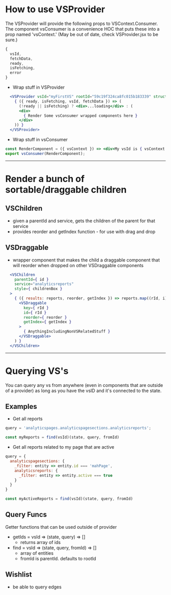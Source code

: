 # How to use VSProvider
The VSProvider will provide the following props to VSContext.Consumer.
The component vsConsumer is a convenience HOC that puts these into a prop named 'vsContext.'
(May be out of date, check VSProvider.jsx to be sure.)

```javascript
{
  vsId,
  fetchData,
  ready,
  isFetching,
  error
}
```

* Wrap stuff in VSProvider
```jsx
  <VSProvider vsId="myFirstVS" rootId="59c19f324ca8fc015b183339" structure={ someStructure }>
    { ({ ready, isFetching, vsId, fetchData }) => (
      (!ready || isFetching) ? <div>...loading</div> : (
      <div>
        { Render Some vsConsumer wrapped components here }
      </div>
    )) }
  </VSProvider>
```

* Wrap stuff in vsConsumer
```jsx
const RenderComponent = ({ vsContext }) => <div>My vsId is { vsContext.vsId }</div>;
export vsConsumer(RenderComponent);
```

---
# Render a bunch of sortable/draggable children
## VSChildren
* given a parentId and service, gets the children of the parent for that service
* provides reorder and getIndex function - for use with drag and drop

## VSDraggable
* wrapper component that makes the child a draggable component that will reorder when dropped on other VSDraggable components

```jsx
  <VSChildren
    parentId={ id }
    service="analyticsreports"
    style={ childrenBox }
  >
    { ({ results: reports, reorder, getIndex }) => reports.map((rId, i) =>
      <VSDraggable
        key={ rId }
        id={ rId }
        reorder={ reorder }
        getIndex={ getIndex }
      >
        { AnythingIncludingNonVSRelatedStuff }
      </VSDraggable>
    ) }
  </VSChildren>
```

---
# Querying VS's
You can query any vs from anywhere (even in components that are outside of a provider) as long as you have the vsID and it's connected to the state.

## Examples
* Get all reports
```javascript
query = 'analyticspages.analyticspagesections.analyticsreports';

const myReports = find(vsId)(state, query, fromId)
```

* Get all reports related to my page that are active
```javascript
query = {
  analyticspagesections: {
    _filter: entity => entity.id === 'mahPage',
    analyticsreports: {
      _filter: entity => entity.active === true
    }
  }
}

const myActiveReports = find(vsId)(state, query, fromId)
```

## Query Funcs
Getter functions that can be used outside of provider
* getIds = vsId => (state, query) => []
  * returns array of ids
* find = vsId => (state, query, fromId) => []
  * array of entities
  * fromId is parentId. defaults to rootId

## Wishlist
* be able to query edges
